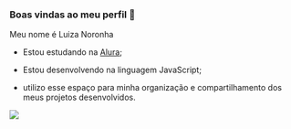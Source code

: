 ### Boas vindas ao meu perfil 🖤

Meu nome é Luiza Noronha

- Estou estudando na [Alura](https://www.alura.com.br);

- Estou desenvolvendo na linguagem JavaScript;

- utilizo esse espaço para minha organização e compartilhamento dos meus projetos desenvolvidos.


![](https://github.com/Fyndi-28/Fyndi-28/assets/169665861/3c2c8334-33f8-472d-83db-8a1665133b20)


